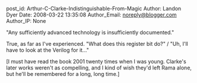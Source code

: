 post_id: Arthur-C-Clarke-Indistinguishable-From-Magic
Author: Landon Dyer
Date: 2008-03-22 13:35:08
Author_Email: noreply@blogger.com
Author_IP: None

"Any sufficiently advanced technology is insufficiently documented."

True, as far as I've experienced.  "What does this register bit do?" /  "Uh, I'll have to look at the Verilog for it..."

[I must have read the book 2001 twenty times when I was young.  Clarke's later works weren't as compelling, and I kind of wish they'd left Rama alone, but he'll be remembered for a long, long time.]
